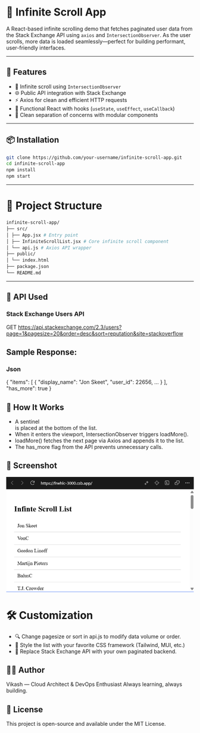 # 📜 Infinite Scroll App

A React-based infinite scrolling demo that fetches paginated user data from the Stack Exchange API using `axios` and `IntersectionObserver`. As the user scrolls, more data is loaded seamlessly—perfect for building performant, user-friendly interfaces.

---

## 🚀 Features

- 🔄 Infinite scroll using `IntersectionObserver`
- 🌐 Public API integration with Stack Exchange
- ⚡ Axios for clean and efficient HTTP requests
- 🧠 Functional React with hooks (`useState`, `useEffect`, `useCallback`)
- 🧹 Clean separation of concerns with modular components

---

## 📦 Installation

```bash
git clone https://github.com/your-username/infinite-scroll-app.git
cd infinite-scroll-app
npm install
npm start
```

---

# 🧩 Project Structure

```bash
infinite-scroll-app/
├── src/
│ ├── App.jsx # Entry point
│ ├── InfiniteScrollList.jsx # Core infinite scroll component
│ └── api.js # Axios API wrapper
├── public/
│ └── index.html
├── package.json
└── README.md
```

---

## 🔧 API Used

### Stack Exchange Users API

GET https://api.stackexchange.com/2.3/users?page=1&pagesize=20&order=desc&sort=reputation&site=stackoverflow

## Sample Response:

### Json

{
"items": [
{ "display_name": "Jon Skeet", "user_id": 22656, ... }
],
"has_more": true
}

## 🧪 How It Works

- A sentinel <div ref={loaderRef} /> is placed at the bottom of the list.
- When it enters the viewport, IntersectionObserver triggers loadMore().
- loadMore() fetches the next page via Axios and appends it to the list.
- The has_more flag from the API prevents unnecessary calls.

## 📸 Screenshot

![Infinte Scroll List Image](image.png)

# 🛠️ Customization

- 🔍 Change pagesize or sort in api.js to modify data volume or order.
- 🎨 Style the list with your favorite CSS framework (Tailwind, MUI, etc.)
- 🧱 Replace Stack Exchange API with your own paginated backend.

## 🧑‍💻 Author

Vikash — Cloud Architect & DevOps Enthusiast
Always learning, always building.

## 📄 License

This project is open-source and available under the MIT License.
